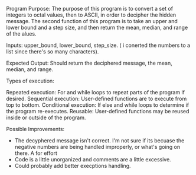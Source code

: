 Program Purpose: The purpose of this program is to convert a set of integers to octal values, then to ASCII, in order to decipher the hidden message. The second function of this program is to take an upper and lower bound and a step size, and then return the mean, median, and range of the alues. 

Inputs: upper_bound, lower_bound, step_size. ( i conerted the numbers to a list since there's so many characters).


Expected Output: Should return the deciphered message, the mean, median, and range.

Types of execution:

Repeated execution: For and while loops to repeat parts of the program if desired.
Sequential execution: User-defined functions are to execute from top to bottom.
Conditional execution: If else and while loops to determine if the program re-executes. 
Reusable: User-defined functions may be reused inside or outside of the program. 

Possible Improvements:
- The decyphered message isn't correct. I'm not sure if its becuase the negative numbers are being handled improperly, or what's going on there. A for effort
- Code is a little unorganized and comments are a little excessive.
- Could probably add better execptions handling.
